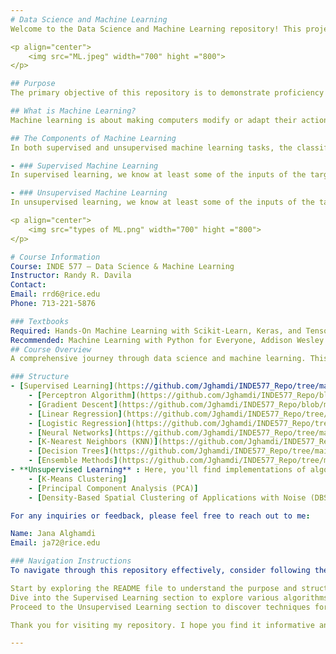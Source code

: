 ```yaml
---
# Data Science and Machine Learning
Welcome to the Data Science and Machine Learning repository! This project serves as a culmination of my journey into the realms of data science and machine learning, showcasing a comprehensive understanding and practical application of various algorithms.

<p align="center">
    <img src="ML.jpeg" width="700" hight ="800">
</p>

## Purpose
The primary objective of this repository is to demonstrate proficiency in both supervised and unsupervised learning techniques. Through theoretical explanations and practical implementations, we aim to illustrate the significance of these methodologies in solving real-world problems and extracting valuable insights from data.

## What is Machine Learning?
Machine learning is about making computers modify or adapt their actions so that these actions get more accurate, where accuracy is measured by how well the chosen actions reflect the correct one. In recent years, machine learning has seen an explosion of interest from both academia and industry, though it should be noted that the concept of machine learning has been around since the 1950s. The goal of machine learning is to use data to make predictions on unseen data.

## The Components of Machine Learning
In both supervised and unsupervised machine learning tasks, the classification and regression labels of the data are given by some unknown target function called f. In order for a problem to fall into the realm of machine learning, we can never know the true value of f.

- ### Supervised Machine Learning
In supervised learning, we know at least some of the inputs of the target function as well as some of the associated labels given by the target function.

- ### Unsupervised Machine Learning
In unsupervised learning, we know at least some of the inputs of the target function as well as none of the associated labels given by the target function.

<p align="center">
    <img src="types of ML.png" width="700" hight ="800">
</p>  

# Course Information
Course: INDE 577 – Data Science & Machine Learning  
Instructor: Randy R. Davila  
Contact:  
Email: rrd6@rice.edu  
Phone: 713-221-5876  

### Textbooks
Required: Hands-On Machine Learning with Scikit-Learn, Keras, and TensorFlow, 2nd Edition, by Aurélien Géron
Recommended: Machine Learning with Python for Everyone, Addison Wesley Data & Analytics Series, 2020 Pearson Education, by Mark E. Fenner
## Course Overview
A comprehensive journey through data science and machine learning. This graduate course serves as a holistic introduction, focusing on essential algorithms, data science methodologies, and the complete data processing lifecycle.

### Structure
- [Supervised Learning](https://github.com/Jghamdi/INDE577_Repo/tree/main/Supervised%20Learning) : This section encompasses algorithms and models trained on labeled datasets, including regression and classification techniques. This directory should include subdirectories for the following algorithms:  
    - [Perceptron Algorithm](https://github.com/Jghamdi/INDE577_Repo/blob/b2c1d6c0c6fcd19a66f66b30e8413be06797dc8c/Supervised%20Learning/Perceptron%20Algorithm)
    - [Gradient Descent](https://github.com/Jghamdi/INDE577_Repo/blob/main/Supervised%20Learning/Gradient%20Descent)
    - [Linear Regression](https://github.com/Jghamdi/INDE577_Repo/tree/main/Supervised%20Learning/Gradient%20Descent%20Algorithm)
    - [Logistic Regression](https://github.com/Jghamdi/INDE577_Repo/tree/main/Supervised%20Learning/Logistic%20Regression%20Algorithm)
    - [Neural Networks](https://github.com/Jghamdi/INDE577_Repo/tree/main/Supervised%20Learning/Neural%20Networks%20)
    - [K-Nearest Neighbors (KNN)](https://github.com/Jghamdi/INDE577_Repo/tree/main/Supervised%20Learning/K-Nearest%20Neighbors%20(KNN))
    - [Decision Trees](https://github.com/Jghamdi/INDE577_Repo/tree/main/Supervised%20Learning/Decision%20Trees)
    - [Ensemble Methods](https://github.com/Jghamdi/INDE577_Repo/tree/main/Supervised%20Learning/Ensemble%20Methods)
- **Unsupervised Learning** : Here, you'll find implementations of algorithms designed to extract patterns and structures from unlabeled data, such as clustering and dimensionality reduction methods. This directory should be similarly structured with examples relevant to unsupervised learning, including:
    - [K-Means Clustering]
    - [Principal Component Analysis (PCA)]
    - [Density-Based Spatial Clustering of Applications with Noise (DBSCAN)]

For any inquiries or feedback, please feel free to reach out to me:

Name: Jana Alghamdi  
Email: ja72@rice.edu  

### Navigation Instructions
To navigate through this repository effectively, consider following these steps:

Start by exploring the README file to understand the purpose and structure of the repository.
Dive into the Supervised Learning section to explore various algorithms and their implementations.
Proceed to the Unsupervised Learning section to discover techniques for extracting insights from unlabeled data.

Thank you for visiting my repository. I hope you find it informative and insightful!

---
```


